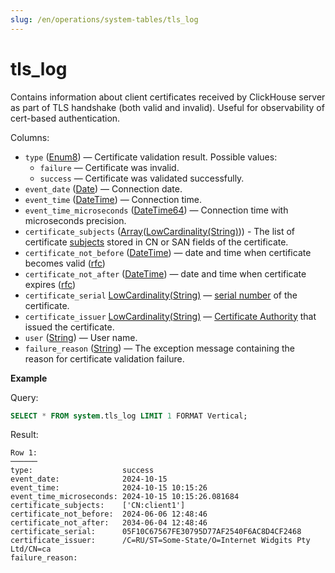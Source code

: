 ```yaml
---
slug: /en/operations/system-tables/tls_log
---
```

# tls_log

Contains information about client certificates received by ClickHouse server as part of TLS handshake (both valid and invalid). Useful for observability of cert-based authentication.

Columns:

- `type` ([Enum8](../../sql-reference/data-types/enum.md)) — Certificate validation result. Possible values:
    - `failure` — Certificate was invalid.
    - `success` — Certificate was validated successfully.
- `event_date` ([Date](../../sql-reference/data-types/date.md)) — Connection date.
- `event_time` ([DateTime](../../sql-reference/data-types/datetime.md)) — Connection time.
- `event_time_microseconds` ([DateTime64](../../sql-reference/data-types/datetime64.md)) — Connection time with microseconds precision.
- `certificate_subjects` ([Array](../../sql-reference/data-types/array.md)([LowCardinality(String)](../../sql-reference/data-types/lowcardinality.md))) - The list of certificate [subjects](https://datatracker.ietf.org/doc/html/rfc5280#section-4.1.2.6) stored in CN or SAN fields of the certificate.
- `certificate_not_before` ([DateTime](../../sql-reference/data-types/datetime.md)) — date and time when certificate becomes valid ([rfc](https://datatracker.ietf.org/doc/html/rfc6487#section-4.6.1))
- `certificate_not_after` ([DateTime](../../sql-reference/data-types/datetime.md)) — date and time when certificate expires ([rfc](https://datatracker.ietf.org/doc/html/rfc6487#section-4.6.2))
- `certificate_serial` [LowCardinality(String)](../../sql-reference/data-types/lowcardinality.md) — [serial number](https://datatracker.ietf.org/doc/html/rfc6487#section-4.2) of the certificate.
- `certificate_issuer` [LowCardinality(String)](../../sql-reference/data-types/lowcardinality.md) — [Certificate Authority](https://datatracker.ietf.org/doc/html/rfc6487#section-4.4) that issued the certificate.
- `user` ([String](../../sql-reference/data-types/string.md)) — User name.
- `failure_reason` ([String](../../sql-reference/data-types/string.md)) — The exception message containing the reason for certificate validation failure.

**Example**

Query:

``` sql
SELECT * FROM system.tls_log LIMIT 1 FORMAT Vertical;
```

Result:

``` text
Row 1:
──────
type:                    success
event_date:              2024-10-15
event_time:              2024-10-15 10:15:26
event_time_microseconds: 2024-10-15 10:15:26.081684
certificate_subjects:    ['CN:client1']
certificate_not_before:  2024-06-06 12:48:46
certificate_not_after:   2034-06-04 12:48:46
certificate_serial:      05F10C67567FE30795D77AF2540F6AC8D4CF2468
certificate_issuer:      /C=RU/ST=Some-State/O=Internet Widgits Pty Ltd/CN=ca
failure_reason:
```
